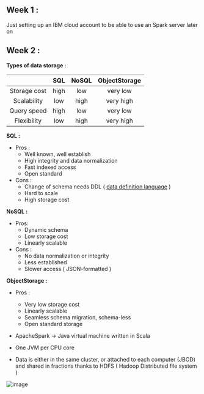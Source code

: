 ## Week 1 :

Just setting up an IBM cloud account to be able to use an Spark server later on

## Week 2 :

**Types of data storage :**

|   | SQL | NoSQL      | ObjectStorage |
| :-----------: | :-----------: | :-----------: | :-----------: |
| Storage cost      | high       | low | very low 
| Scalability   | low        | high | very high
| Query speed      | high       | low | very low
| Flexibility   | low        | high  | very high

**SQL :**
* Pros :
  * Well known, well establish
  * High integrity and data normalization
  * Fast indexed access
  * Open standard
* Cons : 
  * Change of schema needs DDL ( [data definition language](https://www.techopedia.com/definition/1175/data-definition-language-ddl) )
  * Hard to scale
  * High storage cost

**NoSQL :** 
* Pros:
  * Dynamic schema
  * Low storage cost
  * Linearly scalable
* Cons :
  * No data normalization or integrity
  * Less established
  * Slower access ( JSON-formatted )
  
**ObjectStorage :**
* Pros :
  * Very low storage cost 
  * Linearly scalable
  * Seamless schema migration, schema-less
  * Open standard storage
  
* ApacheSpark -> Java virtual machine written in Scala
* One JVM per CPU core
* Data is either in the same cluster, or attached to each computer (JBOD) and shared in fractions  thanks to HDFS ( Hadoop Distributed file system )

![image](https://user-images.githubusercontent.com/86613710/170888929-3b4a2813-dd1c-4457-9d61-7e548bd152c0.png)

